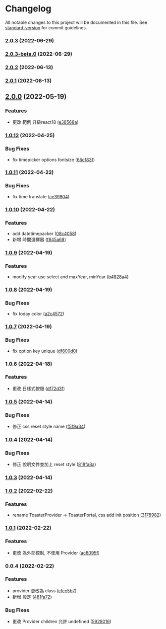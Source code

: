 # Changelog

All notable changes to this project will be documented in this file. See [standard-version](https://github.com/conventional-changelog/standard-version) for commit guidelines.

### [2.0.3](https://github.com/imagine10255/bear-react-datepicker/compare/v2.0.3-beta.0...v2.0.3) (2022-06-29)

### [2.0.3-beta.0](https://github.com/imagine10255/bear-react-datepicker/compare/v2.0.2...v2.0.3-beta.0) (2022-06-29)

### [2.0.2](https://github.com/imagine10255/bear-react-datepicker/compare/v2.0.1...v2.0.2) (2022-06-13)

### [2.0.1](https://github.com/imagine10255/bear-react-datepicker/compare/v2.0.0...v2.0.1) (2022-06-13)

## [2.0.0](https://github.com/imagine10255/bear-react-datepicker/compare/v1.0.12...v2.0.0) (2022-05-19)


### Features

* 更改 範例 升級react18 ([e38568a](https://github.com/imagine10255/bear-react-datepicker/commit/e38568a10d8513e8e97136bebd041f0d4885f907))

### [1.0.12](https://github.com/imagine10255/bear-react-datepicker/compare/v1.0.11...v1.0.12) (2022-04-25)


### Bug Fixes

* fix timepicker options fontsize ([65cf83f](https://github.com/imagine10255/bear-react-datepicker/commit/65cf83fffeb231b599e38a07b66c118068a94a4d))

### [1.0.11](https://github.com/imagine10255/bear-react-datepicker/compare/v1.0.10...v1.0.11) (2022-04-22)


### Bug Fixes

* fix time translate ([ce39804](https://github.com/imagine10255/bear-react-datepicker/commit/ce39804f25ba4f1afacf300b540a12e51d4ac3e3))

### [1.0.10](https://github.com/imagine10255/bear-react-datepicker/compare/v1.0.9...v1.0.10) (2022-04-22)


### Features

* add datetimepacker ([08c4058](https://github.com/imagine10255/bear-react-datepicker/commit/08c4058b757b2cefb635ccf929ed0fd6ac755605))
* 新增 時間選擇器 ([f845a68](https://github.com/imagine10255/bear-react-datepicker/commit/f845a68364eabc9f479889089ad215e674501703))

### [1.0.9](https://github.com/imagine10255/bear-react-datepicker/compare/v1.0.8...v1.0.9) (2022-04-19)


### Features

* modify year use select and maxYear, minYear ([b4828a4](https://github.com/imagine10255/bear-react-datepicker/commit/b4828a4de0252fea2ff75d2cfc8fa6ca130c049e))

### [1.0.8](https://github.com/imagine10255/bear-react-datepicker/compare/v1.0.7...v1.0.8) (2022-04-19)


### Bug Fixes

* fix today color ([a2c4572](https://github.com/imagine10255/bear-react-datepicker/commit/a2c45728be09734d4e8c4aead96aecef3f145d87))

### [1.0.7](https://github.com/imagine10255/bear-react-datepicker/compare/v1.0.6...v1.0.7) (2022-04-19)


### Bug Fixes

* fix option key unique ([df800d0](https://github.com/imagine10255/bear-react-datepicker/commit/df800d0da1a00727a5c401ec5c7edfd46fd249f1))

### 1.0.6 (2022-04-18)


### Features

* 更改 日樣式按鈕 ([df72d3f](https://github.com/imagine10255/bear-react-datepicker/commit/df72d3fa02e4c187382982faa19d67d3baff2be5))

### [1.0.5](https://github.com/imagine10255/bear-react-datepicker/compare/v1.0.4...v1.0.5) (2022-04-14)


### Bug Fixes

* 修正 css reset style name ([f5f9a34](https://github.com/imagine10255/bear-react-datepicker/commit/f5f9a34f5274165fde0ff23ebdaf0977653ed1bf))

### [1.0.4](https://github.com/imagine10255/bear-react-datepicker/compare/v1.0.3...v1.0.4) (2022-04-14)


### Bug Fixes

* 修正 說明文件並加上 reset style ([818fa8a](https://github.com/imagine10255/bear-react-datepicker/commit/818fa8a4442ce63f6fd897b005c3d880933dd4d9))

### [1.0.3](https://github.com/imagine10255/bear-react-datepicker/compare/v1.0.2...v1.0.3) (2022-04-14)

### [1.0.2](https://github.com/imagine10255/bear-react-datepicker/compare/v1.0.1...v1.0.2) (2022-02-22)


### Features

* rename ToasterProvider -> ToasterPortal, css add init position ([3178982](https://github.com/imagine10255/bear-react-datepicker/commit/317898226ee91a2ee62d1ed472c4efecceae2f3a))

### [1.0.1](https://github.com/imagine10255/bear-react-datepicker/compare/v0.0.4...v1.0.1) (2022-02-22)


### Features

* 更改 為外部控制, 不使用 Provider ([ac8095f](https://github.com/imagine10255/bear-react-datepicker/commit/ac8095f6c896a3ea021287471c85890996d7783b))

### 0.0.4 (2022-02-22)


### Features

* provider 更改為 class ([cfcc5b7](https://github.com/imagine10255/bear-react-datepicker/commit/cfcc5b771da54dd4c235571d2130d5ac69d43df6))
* 新增 設定 ([481fa72](https://github.com/imagine10255/bear-react-datepicker/commit/481fa727201b8461cc4aa23b4c6c0e66021295b3))


### Bug Fixes

* 更改 Provider children 允許 undefined ([5928016](https://github.com/imagine10255/bear-react-datepicker/commit/59280164555e262cd4b61d53a922f8ff3333d32f))
